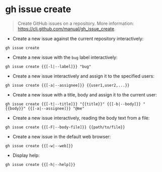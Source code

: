 # gh issue create

> Create GitHub issues on a repository.
> More information: <https://cli.github.com/manual/gh_issue_create>.

- Create a new issue against the current repository interactively:

`gh issue create`

- Create a new issue with the `bug` label interactively:

`gh issue create {{[-l|--label]}} "bug"`

- Create a new issue interactively and assign it to the specified users:

`gh issue create {{[-a|--assignee]}} {{user1,user2,...}}`

- Create a new issue with a title, body and assign it to the current user:

`gh issue create {{[-t|--title]}} "{{title}}" {{[-b|--body]}} "{{body}}" {{[-a|--assignee]}} "@me"`

- Create a new issue interactively, reading the body text from a file:

`gh issue create {{[-F|--body-file]}} {{path/to/file}}`

- Create a new issue in the default web browser:

`gh issue create {{[-w|--web]}}`

- Display help:

`gh issue create {{[-h|--help]}}`
